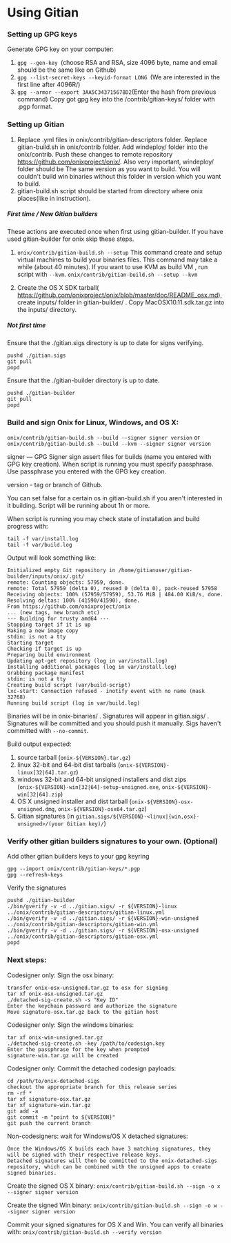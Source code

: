 Using Gitian
====================
### Setting up GPG keys
Generate GPG key on your computer:
1. ```gpg --gen-key ```(choose RSA and RSA, size 4096 byte, name and email should be the same like on Github)
2. ```gpg --list-secret-keys --keyid-format LONG ```(We are interested in the first line after 4096R/)
3. ```gpg --armor --export 3AA5C34371567BD2```(Enter the hash from previous command)
Copy got gpg key into the /contrib/gitian-keys/ folder with .pgp format.
### Setting up Gitian
1. Replace .yml files in onix/contrib/gitian-descriptors folder. Replace gitian-build.sh in onix/contrib folder. Add windeploy/ folder into the onix/contrib. Push these changes to remote repository https://github.com/onixproject/onix/. Also very important, windeploy/ folder should be The same version as you want to build. You will couldn't build win binaries without this folder in version which you want to build.
2. gitian-build.sh script should be started from directory where onix places(like in instruction).
##### First time / New Gitian builders
These actions are executed once when first using gitian-builder. If you have used gitian-builder for onix skip these steps.
1. ```onix/contrib/gitian-build.sh --setup``` This command create and setup virtual machines to build your binaries files. This command may take a while (about 40 minutes). If you want to use KVM as build VM , run script with ```--kvm```.
    ```onix/contrib/gitian-build.sh --setup --kvm```

2. Create the OS X SDK tarball( https://github.com/onixproject/onix/blob/master/doc/README_osx.md), create inputs/ folder in gitian-builder/ . Copy MacOSX10.11.sdk.tar.gz into the inputs/ directory.
##### Not first time
Ensure that the ./gitian.sigs directory is up to date for signs verifying.

    pushd ./gitian.sigs
    git pull
    popd

Ensure that the ./gitian-builder directory is up to date.

    pushd ./gitian-builder
    git pull
    popd

### Build and sign Onix for Linux, Windows, and OS X:

  ```onix/contrib/gitian-build.sh --build --signer signer version``` or 
  ```onix/contrib/gitian-build.sh --build --kvm --signer signer version```

signer — GPG Signer sign assert files for builds (name you entered with GPG key creation). When script is running you must specify passphrase. Use passphrase you entered with the GPG key creation. 

version - tag or branch of Github.

You can set false for a certain os in gitian-build.sh if you aren't interested in it building.
Script will be running about 1h or more.

When script is running you may check state of installation and build progress with:

    tail -f var/install.log
    tail -f var/build.log
    
Output will look something like:
    
    Initialized empty Git repository in /home/gitianuser/gitian-builder/inputs/onix/.git/
    remote: Counting objects: 57959, done.
    remote: Total 57959 (delta 0), reused 0 (delta 0), pack-reused 57958
    Receiving objects: 100% (57959/57959), 53.76 MiB | 484.00 KiB/s, done.
    Resolving deltas: 100% (41590/41590), done.
    From https://github.com/onixproject/onix
    ... (new tags, new branch etc)
    --- Building for trusty amd64 ---
    Stopping target if it is up
    Making a new image copy
    stdin: is not a tty
    Starting target
    Checking if target is up
    Preparing build environment
    Updating apt-get repository (log in var/install.log)
    Installing additional packages (log in var/install.log)
    Grabbing package manifest
    stdin: is not a tty
    Creating build script (var/build-script)
    lxc-start: Connection refused - inotify event with no name (mask 32768)
    Running build script (log in var/build.log)


Binaries will be in onix-binaries/ . Signatures will appear in gitian.sigs/ . Signatures will be committed and you should push it manually. Sigs haven't committed with ```--no-commit```.

Build output expected:

  1. source tarball (`onix-${VERSION}.tar.gz`)
  2. linux 32-bit and 64-bit dist tarballs (`onix-${VERSION}-linux[32|64].tar.gz`)
  3. windows 32-bit and 64-bit unsigned installers and dist zips (`onix-${VERSION}-win[32|64]-setup-unsigned.exe`, `onix-${VERSION}-win[32|64].zip`)
  4. OS X unsigned installer and dist tarball (`onix-${VERSION}-osx-unsigned.dmg`, `onix-${VERSION}-osx64.tar.gz`)
  5. Gitian signatures (in `gitian.sigs/${VERSION}-<linux|{win,osx}-unsigned>/(your Gitian key)/`)

### Verify other gitian builders signatures to your own. (Optional)

Add other gitian builders keys to your gpg keyring

    gpg --import onix/contrib/gitian-keys/*.pgp
    gpg --refresh-keys

Verify the signatures

    pushd ./gitian-builder
    ./bin/gverify -v -d ../gitian.sigs/ -r ${VERSION}-linux ../onix/contrib/gitian-descriptors/gitian-linux.yml
    ./bin/gverify -v -d ../gitian.sigs/ -r ${VERSION}-win-unsigned ../onix/contrib/gitian-descriptors/gitian-win.yml
    ./bin/gverify -v -d ../gitian.sigs/ -r ${VERSION}-osx-unsigned ../onix/contrib/gitian-descriptors/gitian-osx.yml
    popd

### Next steps:

Codesigner only: Sign the osx binary:

    transfer onix-osx-unsigned.tar.gz to osx for signing
    tar xf onix-osx-unsigned.tar.gz
    ./detached-sig-create.sh -s "Key ID"
    Enter the keychain password and authorize the signature
    Move signature-osx.tar.gz back to the gitian host

Codesigner only: Sign the windows binaries:

    tar xf onix-win-unsigned.tar.gz
    ./detached-sig-create.sh -key /path/to/codesign.key
    Enter the passphrase for the key when prompted
    signature-win.tar.gz will be created

Codesigner only: Commit the detached codesign payloads:

    cd /path/to/onix-detached-sigs
    checkout the appropriate branch for this release series
    rm -rf *
    tar xf signature-osx.tar.gz
    tar xf signature-win.tar.gz
    git add -a
    git commit -m "point to ${VERSION}"
    git push the current branch

Non-codesigners: wait for Windows/OS X detached signatures:

    Once the Windows/OS X builds each have 3 matching signatures, they will be signed with their respective release keys.
    Detached signatures will then be committed to the onix-detached-sigs repository, which can be combined with the unsigned apps to create signed binaries.

Create the signed OS X binary:
```onix/contrib/gitian-build.sh --sign -o x --signer signer version```

Create the signed Win binary:
```onix/contrib/gitian-build.sh --sign -o w --signer signer version```

Commit your signed signatures for OS X and Win.
You can verify all binaries with:
```onix/contrib/gitian-build.sh --verify version```